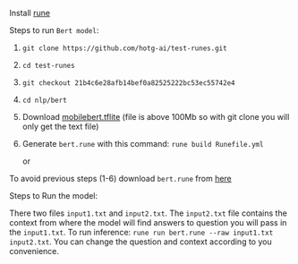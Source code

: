 Install [rune](https://hotg.dev/docs/)

Steps to run `Bert model`:
1. `git clone https://github.com/hotg-ai/test-runes.git`
2. `cd test-runes`
3. `git checkout 21b4c6e28afb14bef0a82525222bc53ec55742e4`
4. `cd nlp/bert`
5. Download [mobilebert.tflite](https://tfhub.dev/tensorflow/lite-model/mobilebert/1/default/1) (file is above 100Mb so with git clone you will only get the text file)
6. Generate `bert.rune` with this command: `rune build Runefile.yml`

      or 

  To avoid previous steps (1-6) download `bert.rune` from [here](https://drive.google.com/file/d/18xxcXX9SlNgx9Tc6q2cmL7yF-HymuE9w/view?usp=sharing)


Steps to Run the model:

There two files `input1.txt` and `input2.txt`. The `input2.txt` file contains the context from where the model will find answers to question you will pass in the `input1.txt`.
To run inference: `rune run bert.rune --raw input1.txt input2.txt`. You can change the question and context according to you convenience.
